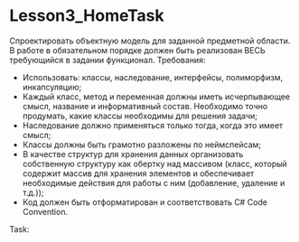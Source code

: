 # Lesson3_HomeTask

Спроектировать объектную модель для заданной предметной области. В работе в обязательном порядке должен быть реализован ВЕСЬ требующийся в задании функционал. 
Требования:
- Использовать: классы, наследование, интерфейсы, полиморфизм, инкапсуляцию;
- Каждый класс, метод и переменная должны иметь исчерпывающее смысл, название и информативный состав. Необходимо точно продумать, какие классы необходимы для решения задачи;
- Наследование должно применяться только тогда, когда это имеет смысл;
- Классы должны быть грамотно разложены по неймспейсам;
- В качестве структур для хранения данных организовать собственную структуру как обертку над массивом 
  (класс, который содержит массив для хранения элементов и обеспечивает необходимые действия для работы с ним (добавление, удаление и т.д.));
- Код должен быть отформатирован и соответствовать C# Code Convention.

Task:
